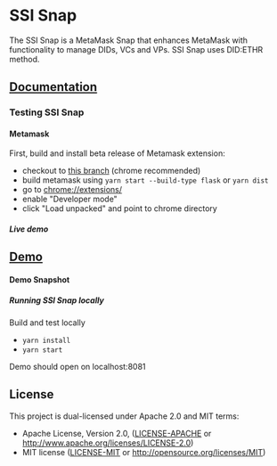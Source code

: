 # SSI Snap

The SSI Snap is a MetaMask Snap that enhances MetaMask with functionality to manage DIDs, VCs and VPs. SSI Snap uses DID:ETHR method.

## [Documentation](https://blockchain-lab-um.github.io/ssi-snap-docs/)

### Testing SSI Snap

#### Metamask

First, build and install beta release of Metamask extension:

- checkout to [this branch](https://github.com/MetaMask/metamask-extension/tree/snaps-stable-nov-21) (chrome recommended)
- build metamask using `yarn start --build-type flask` or `yarn dist`
- go to [chrome://extensions/](chrome://extensions/)
- enable "Developer mode"
- click "Load unpacked" and point to chrome directory

##### Live demo

## [Demo](https://blockchain-lab-um.github.io/course-dapp/)

#### Demo Snapshot

##### Running SSI Snap locally

Build and test locally

- `yarn install`
- `yarn start`

Demo should open on localhost:8081

## License

This project is dual-licensed under Apache 2.0 and MIT terms:

- Apache License, Version 2.0, ([LICENSE-APACHE](LICENSE-APACHE) or http://www.apache.org/licenses/LICENSE-2.0)
- MIT license ([LICENSE-MIT](LICENSE-MIT) or http://opensource.org/licenses/MIT)
